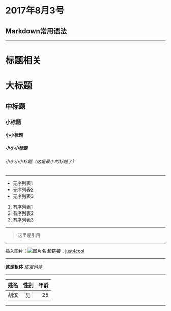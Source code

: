 # 2017年8月3号
## Markdown常用语法

***
# 标题相关

# 大标题
## 中标题
### 小标题
#### 小小标题
##### 小小小标题
###### 小小小小标题（这是最小的标题了）

***

* 无序列表1
* 无序列表2
* 无序列表3

1. 有序列表1
2. 有序列表2
3. 有序列表3

***
> 这里是引用

***

插入图片：![图片名](图片链接)
超链接：[just4cool](http://www.just4cool.com)

***
**这是粗体**
*这是斜体*

***
|姓名|性别|年龄|
|----|:--:|---:|
|胡滨|男  |25  |



***


